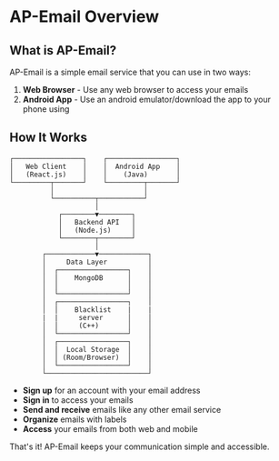 # AP-Email Overview

## What is AP-Email?

AP-Email is a simple email service that you can use in two ways:

1. **Web Browser** - Use any web browser to access your emails
2. **Android App** - Use an android emulator/download the app to your phone using 

## How It Works

```
┌─────────────────┐    ┌─────────────────┐
│   Web Client    │    │  Android App    │
│   (React.js)    │    │    (Java)       │
└─────────┬───────┘    └─────────┬───────┘
          │                      │
          └──────────┬───────────┘
                     │
            ┌────────▼────────┐
            │   Backend API   │
            │   (Node.js)     │
            └────────┬────────┘
                     │
        ┌────────────▼────────────┐
        │     Data Layer          │
        │  ┌─────────────────┐    │
        │  │    MongoDB      │    │
        │  │                 │    │
        │  └─────────────────┘    │
        │  ┌─────────────────┐    │
        │  │    Blacklist    |    |
        |  |     server      │    │
        │  │     (C++)       │    │
        │  └─────────────────┘    │
        │  ┌─────────────────┐    │
        │  │  Local Storage  │    │
        │  │ (Room/Browser)  │    │
        │  └─────────────────┘    │
        └─────────────────────────┘
```

- **Sign up** for an account with your email address
- **Sign in** to access your emails
- **Send and receive** emails like any other email service
- **Organize** emails with labels
- **Access** your emails from both web and mobile

That's it! AP-Email keeps your communication simple and accessible.
